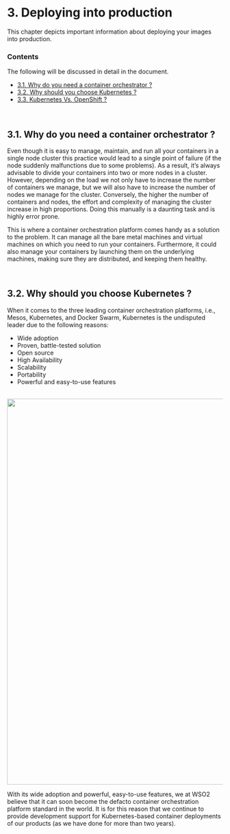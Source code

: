 # 3. Deploying into production

This chapter depicts important information about deploying your images into production.

### Contents

The following will be discussed in detail in the document.

* [3.1. Why do you need a container orchestrator ?](#why-orchestrator)
* [3.2. Why should you choose Kubernetes ?](#why-kubernetes)
* [3.3. Kubernetes Vs. OpenShift ?](#kubernetes-openshift)

<br/>

## <a name="why-orchestrator"></a>3.1. Why do you need a container orchestrator ?

Even though it is easy to manage, maintain, and run all your containers in a single node cluster this practice would lead to a single point of failure (if the node suddenly malfunctions due to some problems). As a result, it’s always advisable to divide your containers into two or more nodes in a cluster. However, depending on the load we not only have to increase the number of containers we manage, but we will also have to increase the number of nodes we manage for the cluster. Conversely, the higher the number of containers and nodes, the effort and complexity of managing the cluster increase in high proportions. Doing this manually is a daunting task and is highly error prone. 

This is where a container orchestration platform comes handy as a solution to the problem. It can manage all the bare metal machines and virtual machines on which you need to run your containers. Furthermore, it could also manage your containers by launching them on the underlying machines, making sure they are distributed, and keeping them healthy.

<br/>

## <a name="why-kubernetes"></a>3.2. Why should you choose Kubernetes ?

When it comes to the three leading container orchestration platforms, i.e., Mesos, Kubernetes, and Docker Swarm, Kubernetes is the undisputed leader due to the following reasons:

* Wide adoption
* Proven, battle-tested solution
* Open source
* High Availability
* Scalability
* Portability
* Powerful and easy-to-use features

<br/>

<img src="../imgs/deploy/kubernetes-adoption.png" width="900">

<br/>

With its wide adoption and powerful, easy-to-use features, we at WSO2 believe that it can soon become the defacto container orchestration platform standard in the world. It is for this reason that we continue to provide development support for Kubernetes-based container deployments of our products (as we have done for more than two years).

